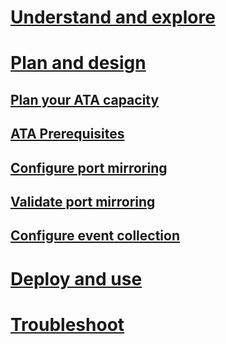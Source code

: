 # [Understand and explore](/ATA/understand/what-is-ata.html)
# [Plan and design](ata-capacity-planning.md)
## [Plan your ATA capacity](ata-capacity-planning.md)
## [ATA Prerequisites](ata-prerequisites.md)
## [Configure port mirroring](configure-port-mirroring.md)
## [Validate port mirroring](validate-port-mirroring.md)
## [Configure event collection](configure-event-collection.md)
# [Deploy and use](/ATA/deployuse/install-ata.html)
# [Troubleshoot](/ATA/troubleshoot/troubleshooting-ata-using-logs.html)
